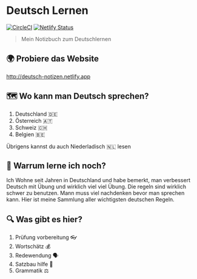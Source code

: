 # Deutsch Lernen

[![CircleCI](https://circleci.com/gh/ayonious/deutsch-notizen.svg?style=svg)](https://circleci.com/gh/ayonious/deutsch-notizen)
[![Netlify Status](https://api.netlify.com/api/v1/badges/f6d75f8b-ca3d-4ed0-8690-18ad709cb267/deploy-status)](https://app.netlify.com/sites/deutsch-notizen/deploys)

> Mein Notizbuch zum Deutschlernen

## 🌍 Probiere das Website

http://deutsch-notizen.netlify.app

## 🗺️ Wo kann man Deutsch sprechen?

1. Deutschland 🇩🇪
2. Österreich 🇦🇹
3. Schweiz 🇨🇭
4. Belgien 🇧🇪

Übrigens kannst du auch Niederladisch 🇳🇱 lesen

## 🤷 Warrum lerne ich noch?

Ich Wohne seit Jahren in Deutschland und habe bemerkt, man verbessert Deutsch mit Übung und wirklich viel viel Übung. Die regeln sind wirklich schwer zu benutzen. Mann muss viel nachdenken bevor man sprechen kann. Hier ist meine Sammlung aller wichtigsten deutschen Regeln.

## 🔍 Was gibt es hier?

1. Prüfung vorbereitung 👓
2. Wortschätz 💰
3. Redewendung 🗣️
4. Satzbau hilfe 💬
5. Grammatik ⚖️
